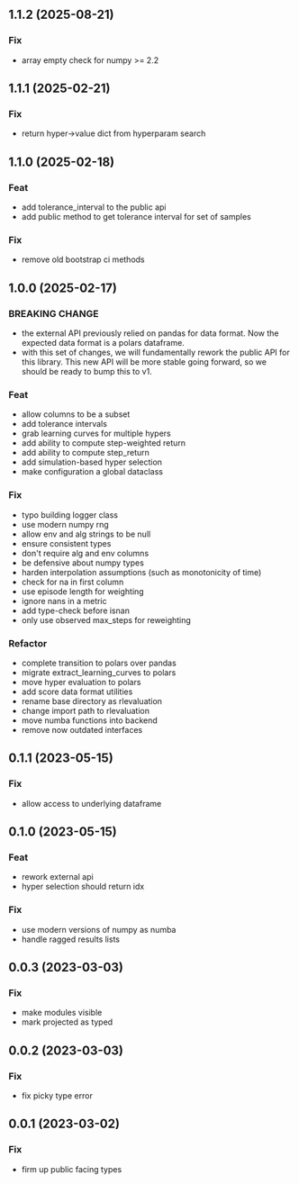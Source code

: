 ## 1.1.2 (2025-08-21)

### Fix

- array empty check for numpy >= 2.2

## 1.1.1 (2025-02-21)

### Fix

- return hyper->value dict from hyperparam search

## 1.1.0 (2025-02-18)

### Feat

- add tolerance_interval to the public api
- add public method to get tolerance interval for set of samples

### Fix

- remove old bootstrap ci methods

## 1.0.0 (2025-02-17)

### BREAKING CHANGE

- the external API previously relied on pandas for data
format. Now the expected data format is a polars dataframe.
- with this set of changes, we will fundamentally
rework the public API for this library. This new API will be more stable
going forward, so we should be ready to bump this to v1.

### Feat

- allow columns to be a subset
- add tolerance intervals
- grab learning curves for multiple hypers
- add ability to compute step-weighted return
- add ability to compute step_return
- add simulation-based hyper selection
- make configuration a global dataclass

### Fix

- typo building logger class
- use modern numpy rng
- allow env and alg strings to be null
- ensure consistent types
- don't require alg and env columns
- be defensive about numpy types
- harden interpolation assumptions (such as monotonicity of time)
- check for na in first column
- use episode length for weighting
- ignore nans in a metric
- add type-check before isnan
- only use observed max_steps for reweighting

### Refactor

- complete transition to polars over pandas
- migrate extract_learning_curves to polars
- move hyper evaluation to polars
- add score data format utilities
- rename base directory as rlevaluation
- change import path to rlevaluation
- move numba functions into backend
- remove now outdated interfaces

## 0.1.1 (2023-05-15)

### Fix

- allow access to underlying dataframe

## 0.1.0 (2023-05-15)

### Feat

- rework external api
- hyper selection should return idx

### Fix

- use modern versions of numpy as numba
- handle ragged results lists

## 0.0.3 (2023-03-03)

### Fix

- make modules visible
- mark projected as typed

## 0.0.2 (2023-03-03)

### Fix

- fix picky type error

## 0.0.1 (2023-03-02)

### Fix

- firm up public facing types
